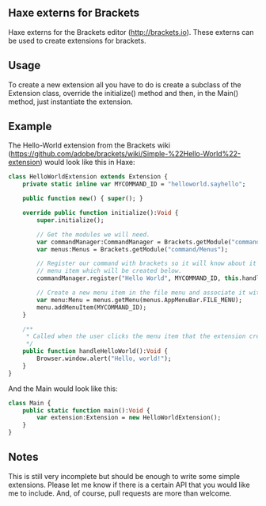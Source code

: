 Haxe externs for Brackets
------------------------------

Haxe externs for the Brackets editor (http://brackets.io). These externs can be used to create extensions for brackets.


Usage
------------------------------

To create a new extension all you have to do is create a subclass of the Extension class, override the initialize() method and then, in the Main() method, just instantiate the extension.


Example
------------------------------

The Hello-World extension from the Brackets wiki (https://github.com/adobe/brackets/wiki/Simple-%22Hello-World%22-extension) would look like this in Haxe:

```haxe
class HelloWorldExtension extends Extension {
    private static inline var MYCOMMAND_ID = "helloworld.sayhello";

    public function new() { super(); }

    override public function initialize():Void {
        super.initialize();

        // Get the modules we will need.
        var commandManager:CommandManager = Brackets.getModule("command/CommandManager");
        var menus:Menus = Brackets.getModule("command/Menus");

        // Register our command with brackets so it will know about it when we click the
        // menu item which will be created below.
        commandManager.register("Hello World", MYCOMMAND_ID, this.handleHelloWorld);

        // Create a new menu item in the file menu and associate it with the command we created above.
        var menu:Menu = menus.getMenu(menus.AppMenuBar.FILE_MENU);
        menu.addMenuItem(MYCOMMAND_ID);
    }

    /**
     * Called when the user clicks the menu item that the extension creates.
     */
    public function handleHelloWorld():Void {
        Browser.window.alert("Hello, world!");
    }
}
```

And the Main would look like this:

```haxe
class Main {
    public static function main():Void {
        var extension:Extension = new HelloWorldExtension();
    }
}
```


Notes
------------------------------
This is still very incomplete but should be enough to write some simple extensions. Please let me know if there is a certain API that you would like me to include. And, of course, pull requests are more than welcome.